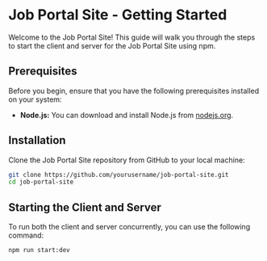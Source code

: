 # Job Portal Site - Getting Started

Welcome to the Job Portal Site! This guide will walk you through the steps to start the client and server for the Job Portal Site using npm.

## Prerequisites

Before you begin, ensure that you have the following prerequisites installed on your system:

- **Node.js:** You can download and install Node.js from [nodejs.org](https://nodejs.org/).

## Installation

Clone the Job Portal Site repository from GitHub to your local machine:

```bash
git clone https://github.com/yourusername/job-portal-site.git
cd job-portal-site
```

## Starting the Client and Server

To run both the client and server concurrently, you can use the following command:

```bash
npm run start:dev
```
